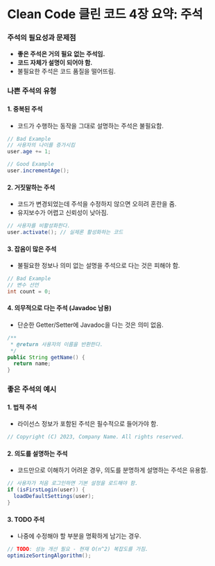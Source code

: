 # Clean Code 클린 코드 4장 요약: 주석

### 주석의 필요성과 문제점
- **좋은 주석은 거의 필요 없는 주석임.**
- **코드 자체가 설명이 되어야 함.**
- 불필요한 주석은 코드 품질을 떨어뜨림.

### 나쁜 주석의 유형

#### 1. 중복된 주석
- 코드가 수행하는 동작을 그대로 설명하는 주석은 불필요함.

```java
// Bad Example
// 사용자의 나이를 증가시킴
user.age += 1;

// Good Example
user.incrementAge();
```

#### 2. 거짓말하는 주석
- 코드가 변경되었는데 주석을 수정하지 않으면 오히려 혼란을 줌.
- 유지보수가 어렵고 신뢰성이 낮아짐.

```java
// 사용자를 비활성화한다.
user.activate(); // 실제론 활성화하는 코드
```

#### 3. 잡음이 많은 주석
- 불필요한 정보나 의미 없는 설명을 주석으로 다는 것은 피해야 함.

```java
// Bad Example
// 변수 선언
int count = 0;
```

#### 4. 의무적으로 다는 주석 (Javadoc 남용)
- 단순한 Getter/Setter에 Javadoc을 다는 것은 의미 없음.

```java
/**
 * @return 사용자의 이름을 반환한다.
 */
public String getName() {
  return name;
}
```

### 좋은 주석의 예시

#### 1. 법적 주석
- 라이선스 정보가 포함된 주석은 필수적으로 들어가야 함.

```java
// Copyright (C) 2023, Company Name. All rights reserved.
```

#### 2. 의도를 설명하는 주석
- 코드만으로 이해하기 어려운 경우, 의도를 분명하게 설명하는 주석은 유용함.

```java
// 사용자가 처음 로그인하면 기본 설정을 로드해야 함.
if (isFirstLogin(user)) {
  loadDefaultSettings(user);
}
```

#### 3. TODO 주석
- 나중에 수정해야 할 부분을 명확하게 남기는 경우.

```java
// TODO: 성능 개선 필요 - 현재 O(n^2) 복잡도를 가짐.
optimizeSortingAlgorithm();
```
